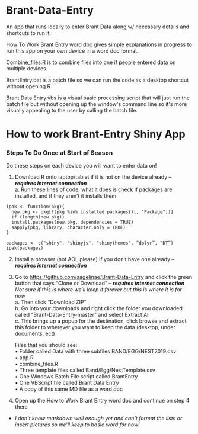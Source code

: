 # Brant-Data-Entry
An app that runs locally to enter Brant Data along w/ necessary details and shortcuts to run it. 

How To Work Brant Entry word doc gives simple explanations in progress to run this app on your own device in a word doc format. 

Combine_files.R is to combine files into one if people entered data on multiple devices

BrantEntry.bat is a batch file so we can run the code as a desktop shortcut without opening R

Brant Data Entry.vbs is a visual basic processing script that will just run the batch file but without opening up the window's command line so it's more visually appealing to the user by calling the batch file. 

# How to work Brant-Entry Shiny App

### Steps To Do Once at Start of Season
Do these steps on each device you will want to enter data on!
1.	Download R onto laptop/tablet if it is not on the device already – **_requires internet connection_** <br>
    a.	Run these lines of code, what it does is check if packages are installed, and if they aren’t it installs them

```  
ipak <- function(pkg){
  new.pkg <- pkg[!(pkg %in% installed.packages()[, "Package"])]
  if (length(new.pkg)) 
  install.packages(new.pkg, dependencies = TRUE)
  sapply(pkg, library, character.only = TRUE)
}

packages <- c("shiny", "shinyjs", "shinythemes", “dplyr”, “DT”)
ipak(packages)
```  

2.	Install a browser (not AOL please) if you don’t have one already – **_requires internet connection_** <br>
3.	Go to https://github.com/sagelinae/Brant-Data-Entry and click the green button that says “Clone or Download” – **_requires internet connection_** <br>
*Not sure if this is where we’ll keep it forever but this is where it is for now* <br>
    a.	Then click “Download ZIP” <br>
    b.	Go into your downloads and right click the folder you downloaded called “Brant-Data-Entry-master” and select Extract All <br>
    c.	This brings up a popup for the destination, click browse and extract this folder to wherever you want to keep the data (desktop, under documents, ect) <br>


    Files that you should see: <br>
    •	Folder called Data with three subfiles BAND/EGG/NEST2019.csv <br>
    •	app.R <br>
    •	combine_files.R <br>
    •	Three template files called Band/Egg/NestTemplate.csv <br>
    •	One Windows Batch File script called BrantEntry <br>
    •	One VBScript file called Brant Data Entry <br>
    •	A copy of this same MD file as a word doc <br>

4. Open up the How to Work Brant Entry word doc and continue on step 4 there <br>
* *I don't know markdown well enough yet and can't format the lists or insert pictures so we'll keep to basic word for now!*
